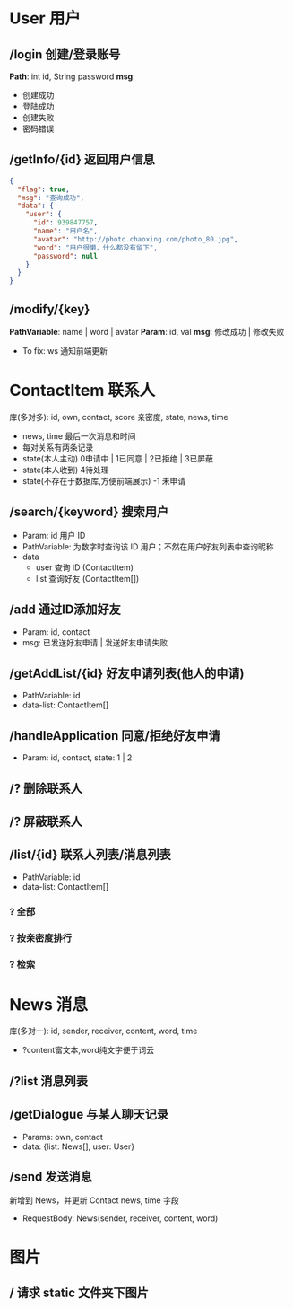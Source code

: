 # User 用户

## /login 创建/登录账号
**Path**: int id, String password
**msg**: 
+ 创建成功
+ 登陆成功
+ 创建失败
+ 密码错误

## /getInfo/{id} 返回用户信息

```json
{
  "flag": true,
  "msg": "查询成功",
  "data": {
    "user": {
      "id": 939847757,
      "name": "用户名",
      "avatar": "http://photo.chaoxing.com/photo_80.jpg",
      "word": "用户很懒，什么都没有留下",
      "password": null
    }
  }
}
```

## /modify/{key}
**PathVariable**: name | word | avatar
**Param**: id, val
**msg**: 修改成功 | 修改失败
+ To fix: ws 通知前端更新

# ContactItem 联系人
库(多对多): id, own, contact, score 亲密度, state, news, time
+ news, time 最后一次消息和时间
+ 每对关系有两条记录
+ state(本人主动) 0申请中 | 1已同意 | 2已拒绝 | 3已屏蔽
+ state(本人收到) 4待处理
+ state(不存在于数据库,方便前端展示) -1 未申请

## /search/{keyword} 搜索用户
+ Param: id 用户 ID
+ PathVariable: 为数字时查询该 ID 用户；不然在用户好友列表中查询昵称
+ data
  + user 查询 ID (ContactItem)
  + list 查询好友 (ContactItem[])

## /add 通过ID添加好友
+ Param: id, contact
+ msg: 已发送好友申请 | 发送好友申请失败

## /getAddList/{id} 好友申请列表(他人的申请)
+ PathVariable: id
+ data-list: ContactItem[]

## /handleApplication 同意/拒绝好友申请
+ Param: id, contact, state: 1 | 2

## /? 删除联系人

## /? 屏蔽联系人

## /list/{id} 联系人列表/消息列表
+ PathVariable: id
+ data-list: ContactItem[]

### ? 全部
### ? 按亲密度排行
### ? 检索

# News 消息
库(多对一): id, sender, receiver, content, word, time
+ ?content富文本,word纯文字便于词云

## /?list 消息列表

## /getDialogue 与某人聊天记录
+ Params: own, contact
+ data: {list: News[], user: User}

## /send 发送消息
新增到 News，并更新 Contact news, time 字段
+ RequestBody: News(sender, receiver, content, word)

# 图片

## / 请求 static 文件夹下图片